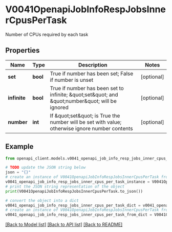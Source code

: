 # V0041OpenapiJobInfoRespJobsInnerCpusPerTask

Number of CPUs required by each task

## Properties

Name | Type | Description | Notes
------------ | ------------- | ------------- | -------------
**set** | **bool** | True if number has been set; False if number is unset | [optional] 
**infinite** | **bool** | True if number has been set to infinite; \&quot;set\&quot; and \&quot;number\&quot; will be ignored | [optional] 
**number** | **int** | If \&quot;set\&quot; is True the number will be set with value; otherwise ignore number contents | [optional] 

## Example

```python
from openapi_client.models.v0041_openapi_job_info_resp_jobs_inner_cpus_per_task import V0041OpenapiJobInfoRespJobsInnerCpusPerTask

# TODO update the JSON string below
json = "{}"
# create an instance of V0041OpenapiJobInfoRespJobsInnerCpusPerTask from a JSON string
v0041_openapi_job_info_resp_jobs_inner_cpus_per_task_instance = V0041OpenapiJobInfoRespJobsInnerCpusPerTask.from_json(json)
# print the JSON string representation of the object
print(V0041OpenapiJobInfoRespJobsInnerCpusPerTask.to_json())

# convert the object into a dict
v0041_openapi_job_info_resp_jobs_inner_cpus_per_task_dict = v0041_openapi_job_info_resp_jobs_inner_cpus_per_task_instance.to_dict()
# create an instance of V0041OpenapiJobInfoRespJobsInnerCpusPerTask from a dict
v0041_openapi_job_info_resp_jobs_inner_cpus_per_task_from_dict = V0041OpenapiJobInfoRespJobsInnerCpusPerTask.from_dict(v0041_openapi_job_info_resp_jobs_inner_cpus_per_task_dict)
```
[[Back to Model list]](../README.md#documentation-for-models) [[Back to API list]](../README.md#documentation-for-api-endpoints) [[Back to README]](../README.md)


